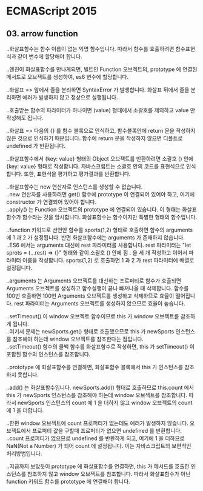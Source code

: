 # ECMAScript 2015

## 03. arrow function

..화살표함수는 함수 이름이 없는 익명 함수입니다. 따라서 함수를 호출하려면 함수표현식과 같이 변수에 할당해야 합니다.

..엔진이 화살표함수를 만나게되면, 빌트인 Function 오브젝트의, prototype 에 연결된 메서드로 오브젝트를 생성하여, es6 변수에 할당합니다.

..화살표 => 앞에서 줄을 분리하면 SyntaxError 가 발생합니다. 화살표 뒤에서 줄을 분리하면 에러가 발생하지 않고 정상으로 실행됩니다.

..호출받는 함수의 파라미터가 하나이면 (value) 형태에서 소괄호를 제외하고 value 만 작성해도 됩니다.

..화살표 => 다음의 {} 를 함수 블록으로 인식하고, 함수블록안에  return 문을 작성하지 않은 것으로 인식하기 때문입니다. 함수에 return 문을 작성하지 않으면 디폴트로 undefined 가 반환됩니다.

..화살표함수에서 {key: value} 형태의 Object 오브젝트를 반환하려면 소괄호 () 안에 {key: value} 형태로 작성합니다. 자바스크립트는 소괄호 안의 코드를 표현식으로 인식합니다. 또한, 표현식을 평가하고 평가결과를 반환합니다.

..화살표함수는 new 연산자로 인스턴스를 생성할 수 없습니다.  
..new 연산자를 사용하려면 get() 함수에 prototype 이 연결되어 있어야 하고, 여기에 constructor 가 연결되어 있어야 합니다.  
..apply() 는 Function 오브젝트의 prototype 에 연결되어 있습니다. 이 형태는 화살표함수가 함수라는 것을 암시합니다. 화살표함수는 함수이지만 특별한 형태의 함수입니다.

..function 키워드로 선언안 함수를 sports(1,2) 형태로 호출하면 함수의 arguments 에 1 과 2 가 설정됩니다. 반면 화살표함수에는 arguments 가 존재하지 않습니다.  
..ES6 에서는 arguments 대신에 rest 파라미터를 사용합니다. rest 파라미터는 "let sprots = (...rest) => {}" 형태와 같이 소괄호 () 안에 점 . 을 세 개 작성하고 이어서 파라미터 이름을 작성합니다. sports(1,2) 로 호출하면 1 과 2 가 rest 파라미터에 배열로 설정됩니다.

..arguments 는 Arguments 오브젝트를 대신하는 프로퍼티로 함수가 호출되면 Arguments 오브젝트를 생성하고 함수실행이 끝나 빠져나올 때 삭제합니다. 함수를 100번 호출하면 100번 Arguments 오브젝트를 생성하고 삭제하므로 효율이 떨어집니다. rest 파라미터는 Arguments 오브젝트를 생성하지 않으므로 효율이 높습니다.

..setTimeout() 이 window 오브젝트 함수이므로 this 가 window 오브젝트를 참조하게 됩니다.   
..여기서 문제는 newSports.get() 형태로 호출했으므로 this 가 newSports 인스턴스를 참조해야 하는데 window 오브젝트를 참조한다는 점입니다.    
..setTimeout() 함수의 콜백 함수를 화살표함수로 작성하면, this 가 setTimeout() 이 포함된 함수의 인스턴스를 참조합니다.

..prototype 에 화살표함수를 연결하면, 화살표함수 블록에서 this 가 인스턴스를 참조하지 못합니다.

..add() 는 화살표함수입니다. newSports.add() 형태로 호출하므로 this.count 에서 this 가 newSports 인스턴스를 참조해야 하는데 window 오브젝트를 참조합니다. 따라서 newSports 인스턴스의 count 에 1 을 더하지 않고 window 오브젝트의 count 에 1 을 더합니다.  

..한편 window 오브젝트에 count 프로퍼티가 없는데도 에러가 발생하지 않습니다. 오브젝트에서 프로퍼티 값을 구할때 프로퍼티가 없으면 undefined 를 반환합니다.
..count 프로퍼티가 없으므로 undefined 를 반환하게 되고, 여기에 1 을 더하므로 NaN(Not a Number) 가 되어 count 에 설정됩니다. 이는 자바스크립트의 보편적인 처리방법입니다.

..지금까지 보았듯이 prototype 에 화살표함수를 연결하면, this 가 메서드를 호출한 인스턴스를 참조하지 않고 window 오브젝트를 참조합니다. 따라서 화살표함수가 아닌 function 키워드 함수를 prototype 에 연결해야 합니다.
